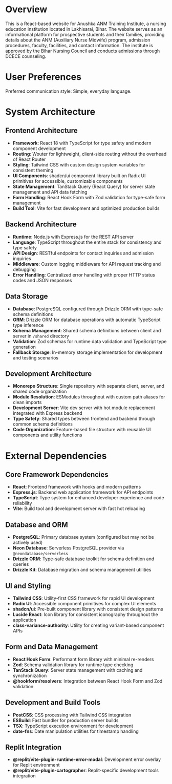 # Overview

This is a React-based website for Anushka ANM Training Institute, a nursing education institution located in Lakhisarai, Bihar. The website serves as an informational platform for prospective students and their families, providing details about the ANM (Auxiliary Nurse Midwife) program, admission procedures, faculty, facilities, and contact information. The institute is approved by the Bihar Nursing Council and conducts admissions through DCECE counseling.

# User Preferences

Preferred communication style: Simple, everyday language.

# System Architecture

## Frontend Architecture
- **Framework**: React 18 with TypeScript for type safety and modern component development
- **Routing**: Wouter for lightweight, client-side routing without the overhead of React Router
- **Styling**: Tailwind CSS with custom design system variables for consistent theming
- **UI Components**: shadcn/ui component library built on Radix UI primitives for accessible, customizable components
- **State Management**: TanStack Query (React Query) for server state management and API data fetching
- **Form Handling**: React Hook Form with Zod validation for type-safe form management
- **Build Tool**: Vite for fast development and optimized production builds

## Backend Architecture  
- **Runtime**: Node.js with Express.js for the REST API server
- **Language**: TypeScript throughout the entire stack for consistency and type safety
- **API Design**: RESTful endpoints for contact inquiries and admission inquiries
- **Middleware**: Custom logging middleware for API request tracking and debugging
- **Error Handling**: Centralized error handling with proper HTTP status codes and JSON responses

## Data Storage
- **Database**: PostgreSQL configured through Drizzle ORM with type-safe schema definitions
- **ORM**: Drizzle ORM for database operations with automatic TypeScript type inference
- **Schema Management**: Shared schema definitions between client and server in `/shared` directory
- **Validation**: Zod schemas for runtime data validation and TypeScript type generation
- **Fallback Storage**: In-memory storage implementation for development and testing scenarios

## Development Architecture
- **Monorepo Structure**: Single repository with separate client, server, and shared code organization
- **Module Resolution**: ESModules throughout with custom path aliases for clean imports
- **Development Server**: Vite dev server with hot module replacement integrated with Express backend
- **Type Safety**: Shared types between frontend and backend through common schema definitions
- **Code Organization**: Feature-based file structure with reusable UI components and utility functions

# External Dependencies

## Core Framework Dependencies
- **React**: Frontend framework with hooks and modern patterns
- **Express.js**: Backend web application framework for API endpoints
- **TypeScript**: Type system for enhanced developer experience and code reliability
- **Vite**: Build tool and development server with fast hot reloading

## Database and ORM
- **PostgreSQL**: Primary database system (configured but may not be actively used)
- **Neon Database**: Serverless PostgreSQL provider via `@neondatabase/serverless`
- **Drizzle ORM**: Type-safe database toolkit for schema definition and queries
- **Drizzle Kit**: Database migration and schema management utilities

## UI and Styling
- **Tailwind CSS**: Utility-first CSS framework for rapid UI development
- **Radix UI**: Accessible component primitives for complex UI elements
- **shadcn/ui**: Pre-built component library with consistent design patterns
- **Lucide React**: Icon library for consistent iconography throughout the application
- **class-variance-authority**: Utility for creating variant-based component APIs

## Form and Data Management
- **React Hook Form**: Performant form library with minimal re-renders
- **Zod**: Schema validation library for runtime type checking
- **TanStack Query**: Server state management with caching and synchronization
- **@hookform/resolvers**: Integration between React Hook Form and Zod validation

## Development and Build Tools
- **PostCSS**: CSS processing with Tailwind CSS integration
- **ESBuild**: Fast bundler for production server builds
- **TSX**: TypeScript execution environment for development
- **date-fns**: Date manipulation utilities for timestamp handling

## Replit Integration
- **@replit/vite-plugin-runtime-error-modal**: Development error overlay for Replit environment
- **@replit/vite-plugin-cartographer**: Replit-specific development tools integration